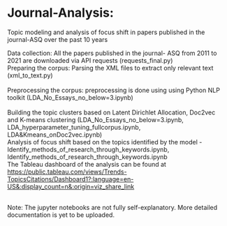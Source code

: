 # Journal-Analysis: 
Topic modeling and analysis of focus shift in papers published in the journal-ASQ over the past 10 years

Data collection: All the papers published in the journal- ASQ from 2011 to 2021 are downloaded via API requests (requests_final.py) 
<br>Preparing the corpus: Parsing the XML files to extract only relevant text (xml_to_text.py)  
<br>Preprocessing the corpus: preprocessing is done using using Python NLP toolkit (LDA_No_Essays_no_below=3.ipynb)  
<br>Building the topic clusters based on Latent Dirichlet Allocation, Doc2vec and K-means clustering (LDA_No_Essays_no_below=3.ipynb, LDA_hyperparameter_tuning_fullcorpus.ipynb, LDA&Kmeans_onDoc2vec.ipynb)
<br>Analysis of focus shift based on the topics identified by the model - Identify_methods_of_research_through_keywords.ipynb, Identify_methods_of_research_through_keywords.ipynb
<br>The Tableau dashboard of the analysis can be found at https://public.tableau.com/views/Trends-TopicsCitations/Dashboard1?:language=en-US&:display_count=n&:origin=viz_share_link 

<br> Note: The jupyter notebooks are not fully self-explanatory. More detailed documentation is yet to be uploaded. 
